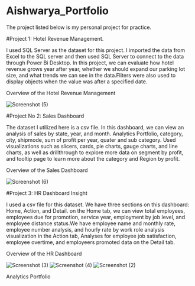 # Aishwarya_Portfolio

The project listed below is my personal project for practice.

#Project 1: Hotel Revenue Management.

I used SQL Server as the dataset for this project. I imported the data from Excel to the SQL server and then used SQL Server to connect to the data through Power Bi Desktop. In this project, we can evaluate how hotel revenue grows year after year, whether we should expand our parking lot size, and what trends we can see in the data.Fliters were also used to display objects when the value was after a specified date.

Overview of the Hotel Revenue Management

![Screenshot (5)](https://user-images.githubusercontent.com/131612828/234418135-b578cf36-2ecc-498a-a571-4350e3fb8b37.png)

#Project No 2: Sales Dashboard

The dataset I utilized here is a csv file. In this dashboard, we can view an analysis of sales by state, year, and month.
Analytics Portfolio, category, city, shipmode, sum of profit per year, quater and sub category. Used visualizations such as slicers, cards, pie charts, gauge charts, and line charts, as well as drillthrough to explore more data on segment by profit, and tooltip page to learn more about the category and Region by profit.

Overview of the Sales Dashboard 

![Screenshot (6)](https://user-images.githubusercontent.com/131612828/234418154-b66b7307-d831-4e77-9446-86bce63cbe9d.png)

#Project 3: HR Dashboard Insight

I used a csv file for this dataset. We have three sections on this dashboard: Home, Action, and Detail. on the Home tab, we can view total employees, employees due for promotion, service year, employment by job level, and employee distance status.We have employee name and monthly rate, employee number analysis, and hourly rate by work role analysis visualization in the Action tab, Analyses for employee job satisfaction, employee overtime, and employeers promoted data on the Detail tab.

Overview of the HR Dashboard 

![Screenshot (3)](https://user-images.githubusercontent.com/131612828/234418064-3ec873e5-a8f4-4366-99c8-fcaf6c7c6180.png)
![Screenshot (4)](https://user-images.githubusercontent.com/131612828/234418088-83c02315-ea93-4960-914f-76b4b06a2c19.png)
![Screenshot (2)](https://user-images.githubusercontent.com/131612828/234418110-4b57060e-c814-4d0d-9580-88b8c4ca11a6.png)

Analytics Portfolio

